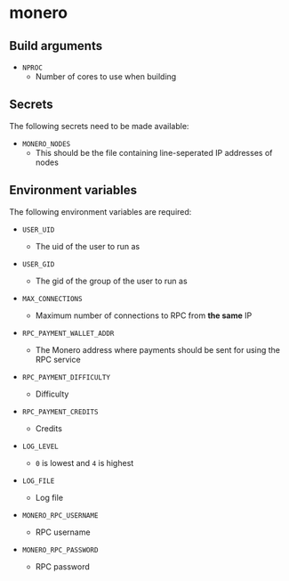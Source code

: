 monero
======

## Build arguments

* `NPROC`
	* Number of cores to use when building

## Secrets

The following secrets need to be made
available:

* `MONERO_NODES`
	* This should be the file containing
	line-seperated IP addresses of nodes

## Environment variables

The following environment variables
are required:

* `USER_UID`
	* The uid of the user to run as
* `USER_GID`
	* The gid of the group of the user
	to run as
* `MAX_CONNECTIONS`
	* Maximum number of connections to RPC
	from **the same** IP
* `RPC_PAYMENT_WALLET_ADDR`
	* The Monero address where payments
	should be sent for using the RPC
	service
* `RPC_PAYMENT_DIFFICULTY`
	* Difficulty
* `RPC_PAYMENT_CREDITS`
	* Credits
* `LOG_LEVEL`
	* `0` is lowest and `4` is highest
* `LOG_FILE`
	* Log file

* `MONERO_RPC_USERNAME`
	* RPC username
* `MONERO_RPC_PASSWORD`
	* RPC password
